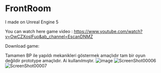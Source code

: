 # FrontRoom
I made on Unreal Engine 5

You can watch here game video : https://www.youtube.com/watch?v=OwCZXoslFuo&ab_channel=EscanDNMZ

Download game: 

Tamamen BP ile yapıldı mekanikleri göstermek amaçlıdır tam bir oyun değildir prototype amaçlıdır.
Ai kullanılmıştır.
![image](https://user-images.githubusercontent.com/84273839/176752385-ba14e3ed-1043-4c92-96be-ff32eb5de248.png)
![ScreenShot00006](https://user-images.githubusercontent.com/84273839/176753451-caab67b6-ade3-4bd5-9fd8-fc5293f59068.png)
![ScreenShot00007](https://user-images.githubusercontent.com/84273839/176753466-206db000-70bc-4ce5-8bcd-6c11ab98aefe.png)
